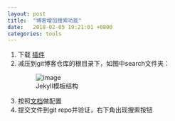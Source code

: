 ```yaml
---
layout: post
title:  "博客增加搜索功能"
date:   2018-02-05 19:21:01 +0800
categories: tools
---
```

1. 下载 [插件](https://github.com/androiddevelop/jekyll-search.git)
2. 减压到git博客仓库的根目录下，如图中search文件夹：
    <figure>
    	<img src="{{ site.baseurl }}/images/JekyII模板结构.png" alt="image">
    	<figcaption>
    		JekyII模板结构
    	</figcaption>
    </figure>
3. 按照[文档](https://github.com/androiddevelop/jekyll-search)做配置
4. 提交文件到git repo并验证，右下角出现搜索按钮   